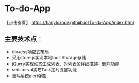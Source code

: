 # To-do-App
【点击查看】:https://tianylcandy.github.io/To-do-App/index.html
##  主要技术点：
- div+css响应式布局
- 采用store.js实现本地localStorage存储
- jQuery实现动态生成列表、对列表的详细描述、删除功能
- setInterval实现Task定时提醒功能
- 重写系统alert弹窗
